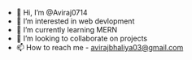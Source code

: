 - 👋 Hi, I’m @Aviraj0714
- 👀 I’m interested in web devlopment 
- 🌱 I’m currently learning MERN 
- 💞️ I’m looking to collaborate on projects 
- 📫 How to reach me - avirajbhaliya03@gmail.com

<!---
Aviraj0714/Aviraj0714 is a ✨ special ✨ repository because its `README.md` (this file) appears on your GitHub profile.
You can click the Preview link to take a look at your changes.
--->
